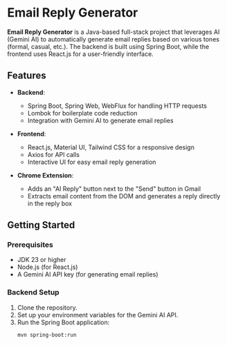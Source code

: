 # Email Reply Generator

**Email Reply Generator** is a Java-based full-stack project that leverages AI (Gemini AI) to automatically generate email replies based on various tones (formal, casual, etc.). The backend is built using Spring Boot, while the frontend uses React.js for a user-friendly interface.

## Features
- **Backend**: 
  - Spring Boot, Spring Web, WebFlux for handling HTTP requests
  - Lombok for boilerplate code reduction
  - Integration with Gemini AI to generate email replies

- **Frontend**:
  - React.js, Material UI, Tailwind CSS for a responsive design
  - Axios for API calls
  - Interactive UI for easy email reply generation

- **Chrome Extension**:
  - Adds an "AI Reply" button next to the "Send" button in Gmail
  - Extracts email content from the DOM and generates a reply directly in the reply box

## Getting Started

### Prerequisites
- JDK 23 or higher
- Node.js (for React.js)
- A Gemini AI API key (for generating email replies)

### Backend Setup
1. Clone the repository.
2. Set up your environment variables for the Gemini AI API.
3. Run the Spring Boot application:
   ```bash
   mvn spring-boot:run
